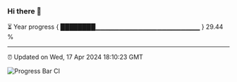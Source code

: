 ### Hi there 👋

⏳ Year progress { ████████▁▁▁▁▁▁▁▁▁▁▁▁▁▁▁▁▁▁▁▁▁▁ } 29.44 %

---

⏰ Updated on Wed, 17 Apr 2024 18:10:23 GMT

![Progress Bar CI](https://github.com/Shyam-Makwana/GitHub-Actions-Demo/workflows/Progress%20Bar%20CI/badge.svg)
